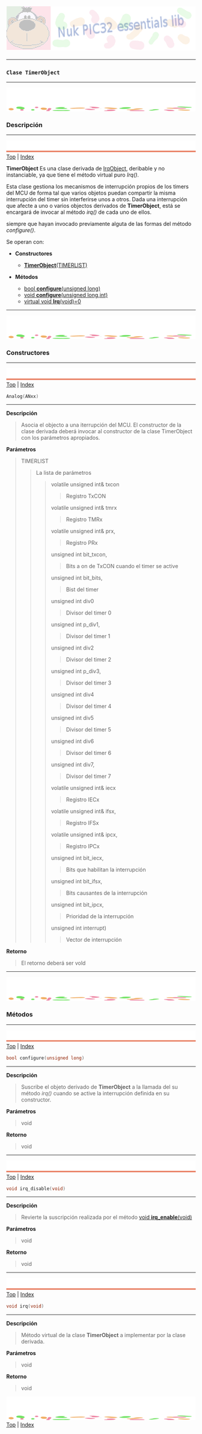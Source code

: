 ![Nuk](img/Nuk-pic-essentials-lib.jpg)
------------------------------------------------------------------------------




------------------------------------------------------------------------------
### **`Clase TimerObject`**




------------------------------------------------------------------------------
![separa](img/Nuk-separa.jpg)
### Descripción








------------------------------------------------------------------------------
![metode](img/Nuk-metode.jpg)
[Top](#TOP) | [Index](Index.md)

**TimerObject** Es una clase derivada de 
[IrqObject](IrqObject.md), deribable y no instanciable, ya que tiene el método 
virtual puro *Irq()*.

Esta clase gestiona los mecanismos de interrupción propios de los timers del 
MCU de forma tal que varios objetos puedan compartir la misma interrupción del 
timer sin interferirse unos a otros. 
Dada una interrupción que afecte a uno o varios objectos derivados de 
**TimerObject**, está se encargará de invocar al método *irq()* de cada uno de 
ellos.

siempre que hayan invocado previamente alguta de las formas del método 
*configure()*.
 
Se operan con:
* **Constructores**
	* [**TimerObject**(TIMERLIST)](#C01)

* **Métodos**
	* [bool **configure**(unsigned long)](#M01)
	* [void **configure**(unsigned long,int)](M02)
	* [virtual void **Irq**(void)=0](M03)








------------------------------------------------------------------------------
![separa](img/Nuk-separa.jpg)
### Constructores








------------------------------------------------------------------------------
<A name="C01"></A>
![metode](img/Nuk-metode.jpg)
[Top](#TOP) | [Index](Index.md)

```C
Analog(ANxx)
```
------------------------------------------------------------------------------
**Descripción**
> Asocia el objecto a una iterrupción del MCU. El constructor de la clase
derivada deberá invocar al constructor de la clase TimerObject con los parámetros 
apropiados.

**Parámetros**
>TIMERLIST
>>La lista de parámetros
>>>volatile unsigned int& txcon
>>>>Registro TxCON
>>>
>>>volatile unsigned int& tmrx
>>>>Registro TMRx
>>>
>>>volatile unsigned int& prx,
>>>>Registro PRx
>>>
>>>unsigned int bit_txcon,
>>>>Bits a on de TxCON cuando el timer se active
>>>
>>>unsigned int bit_bits,
>>>>Bist del timer
>>>
>>>unsigned int div0
>>>>Divisor del timer 0
>>>
>>>unsigned int p_div1,
>>>>Divisor del timer 1
>>>
>>>unsigned int div2
>>>>Divisor del timer 2
>>>
>>>unsigned int p_div3,
>>>>Divisor del timer 3
>>>
>>>unsigned int div4
>>>>Divisor del timer 4
>>>
>>>unsigned int div5
>>>>Divisor del timer 5
>>>
>>>unsigned int div6
>>>>Divisor del timer 6
>>>
>>>unsigned int div7,
>>>>Divisor del timer 7
>>>
>>>volatile unsigned int& iecx
>>>>Registro IECx
>>> 
>>>volatile unsigned int& ifsx,
>>>>Registro IFSx
>>> 
>>>volatile unsigned int& ipcx,
>>>>Registro IPCx
>>> 
>>>unsigned int bit_iecx,
>>>>Bits que habilitan la interrupción
>>> 
>>>unsigned int bit_ifsx,
>>>>Bits causantes de la interrupción
>>> 
>>>unsigned int bit_ipcx,
>>>>Prioridad de la interrupción
>>> 
>>>unsigned int interrupt) 
>>>>Vector de interrupción

**Retorno**
>El retorno deberá ser vold










------------------------------------------------------------------------------
![separa](img/Nuk-separa.jpg)
### Métodos








------------------------------------------------------------------------------
<A name="M01"></A>
![metode](img/Nuk-metode.jpg)
[Top](#TOP) | [Index](Index.md)

```C
bool configure(unsigned long)
```
------------------------------------------------------------------------------
**Descripción**
>Suscribe el objeto derivado de **TimerObject** a la llamada del su método 
*irq()* cuando se active la interrupción definida en su constructor.

**Parámetros**
>void

**Retorno**
>void








------------------------------------------------------------------------------
<A name="M02"></A>
![metode](img/Nuk-metode.jpg)
[Top](#TOP) | [Index](Index.md)

```C
void irq_disable(void)
```
------------------------------------------------------------------------------
**Descripción**
>Revierte la suscripción realizada por el método [void **irq_enable**(void)](#M01) 

**Parámetros**
>void

**Retorno**
>void








------------------------------------------------------------------------------
<A name="M03"></A>
![metode](img/Nuk-metode.jpg)
[Top](#TOP) | [Index](Index.md)

```C
void irq(void)
```
------------------------------------------------------------------------------
**Descripción**
>Método virtual de la clase **TimerObject** a implementar por la clase derivada.

**Parámetros**
>void

**Retorno**
>void








![separa](img/Nuk-separa.jpg)
[Top](#TOP) | [Index](Index.md)



